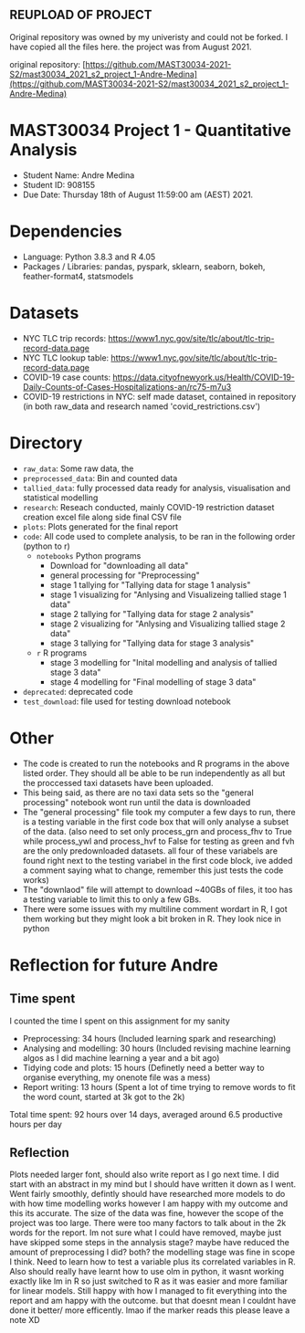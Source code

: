 ## REUPLOAD OF PROJECT

Original repository was owned by my univeristy and could not be forked. I have copied all the files here.
the project was from August 2021.

original repository: [https://github.com/MAST30034-2021-S2/mast30034_2021_s2_project_1-Andre-Medina](https://github.com/MAST30034-2021-S2/mast30034_2021_s2_project_1-Andre-Medina)

# MAST30034 Project 1 - Quantitative Analysis
- Student Name: Andre Medina
- Student ID: 908155
- Due Date: Thursday 18th of August 11:59:00 am (AEST) 2021.

# Dependencies
- Language: Python 3.8.3 and R 4.05
- Packages / Libraries: pandas, pyspark, sklearn, seaborn, bokeh, feather-format4, statsmodels

# Datasets
- NYC TLC trip records: https://www1.nyc.gov/site/tlc/about/tlc-trip-record-data.page
- NYC TLC lookup table: https://www1.nyc.gov/site/tlc/about/tlc-trip-record-data.page
- COVID-19 case counts:  https://data.cityofnewyork.us/Health/COVID-19-Daily-Counts-of-Cases-Hospitalizations-an/rc75-m7u3
- COVID-19 restrictions in NYC: self made dataset, contained in repository (in both raw_data and research named 'covid_restrictions.csv')

# Directory
- `raw_data`: Some raw data, the
- `preprocessed_data`: Bin and counted data
- `tallied_data`: fully processed data ready for analysis, visualisation and statistical modelling
- `research`: Reseach conducted, mainly COVID-19 restriction dataset creation excel file along side final CSV file
- `plots`: Plots generated for the final report
- `code`: All code used to complete analysis, to be ran in the following order (python to r)
    - `notebooks` Python programs
        - Download for "downloading all data"
        - general processing for "Preprocessing"
        - stage 1 tallying for "Tallying data for stage 1 analysis"
        - stage 1 visualizing for "Anlysing and Visualizeing tallied stage 1 data"
        - stage 2 tallying for "Tallying data for stage 2 analysis"
        - stage 2 visualizing for "Anlysing and Visualizing tallied stage 2 data"
        - stage 3 tallying for "Tallying data for stage 3 analysis"
    - `r` R programs
        - stage 3 modelling for "Inital modelling and analysis of tallied stage 3 data"
        - stage 4 modelling for "Final modelling of stage 3 data"        
- `deprecated`: deprecated code
- `test_download`: file used for testing download notebook

# Other
- The code is created to run the notebooks and R programs in the above listed order. They should all be able to be run independently as all but the proccessed taxi datasets have been uploaded. 
- This being said, as there are no taxi data sets so the "general processing" notebook wont run until the data is downloaded
- The "general processing" file took my computer a few days to run, there is a testing variable in the first code box that will only analyse a subset of the data. (also need to set only process_grn and process_fhv to True while process_ywl and process_hvf to False for testing as green and fvh are the only predownloaded datasets. all four of these variabels are found right next to the testing variabel in the first code block, ive added a comment saying what to change, remember this just tests the code works)
- The "downlaod" file will attempt to download ~40GBs of files, it too has a testing variable to limit this to only a few GBs.
- There were some issues with my multiline comment wordart in R, I got them working but they might look a bit broken in R. They look nice in python



# Reflection for future Andre
## Time spent
I counted the time I spent on this assignment for my sanity
- Preprocessing: 34 hours (Included learning spark and researching)
- Analysing and modelling: 30 hours (Included revising machine learning algos as I did machine learning a year and a bit ago)
- Tidying code and plots: 15 hours (Definetly need a better way to organise everything, my onenote file was a mess)
- Report writing: 13 hours (Spent a lot of time trying to remove words to fit the word count, started at 3k got to the 2k)

Total time spent: 92 hours over 14 days, averaged around 6.5 productive hours per day
## Reflection
Plots needed larger font, should also write report as I go next time. I did start with an abstract in my mind but I should have written it down as I went. Went fairly smoothly, defintly should have researched more models to do with how time modelling works however I am happy with my outcome and this its accurate. The size of the data was fine, however the scope of the project was too large. There were too many factors to talk about in the 2k words for the report. Im not sure what I could have removed, maybe just have skipped some steps in the annalysis stage? maybe have reduced the amount of preprocessing I did? both? the modelling stage was fine in scope I think. Need to learn how to test a variable plus its correlated variables in R. Also should really have learnt how to use olm in python, it wasnt working exactly like lm in R so just switched to R as it was easier and more familiar for linear models. Still happy with how I managed to fit everything into the report and am happy with the outcome. but that doesnt mean I couldnt have done it better/ more efficently. lmao if the marker reads this please leave a note XD

